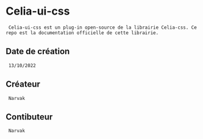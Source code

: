 # Celia-ui-css
     Celia-ui-css est un plug-in open-source de la librairie Celia-css. Ce repo est la documentation officielle de cette librairie. 

## Date de création
     13/10/2022

## Créateur
     Narvak

## Contibuteur
     Narvak